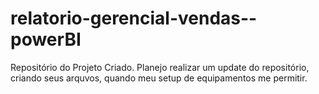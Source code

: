 # relatorio-gerencial-vendas--powerBI
Repositório do Projeto Criado. Planejo realizar um update do repositório, criando seus arquvos, quando meu setup de equipamentos me permitir.
